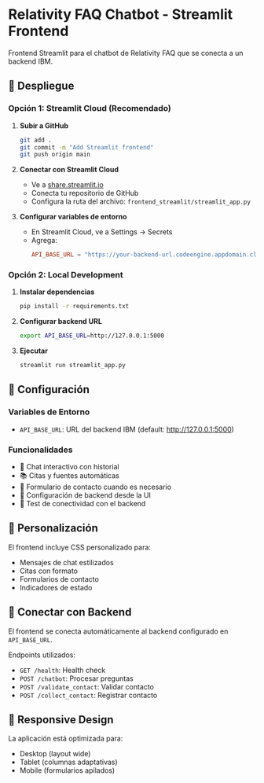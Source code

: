 # Relativity FAQ Chatbot - Streamlit Frontend

Frontend Streamlit para el chatbot de Relativity FAQ que se conecta a un backend IBM.

## 🚀 Despliegue

### Opción 1: Streamlit Cloud (Recomendado)

1. **Subir a GitHub**
   ```bash
   git add .
   git commit -m "Add Streamlit frontend"
   git push origin main
   ```

2. **Conectar con Streamlit Cloud**
   - Ve a [share.streamlit.io](https://share.streamlit.io)
   - Conecta tu repositorio de GitHub
   - Configura la ruta del archivo: `frontend_streamlit/streamlit_app.py`

3. **Configurar variables de entorno**
   - En Streamlit Cloud, ve a Settings → Secrets
   - Agrega:
     ```toml
     API_BASE_URL = "https://your-backend-url.codeengine.appdomain.cloud"
     ```

### Opción 2: Local Development

1. **Instalar dependencias**
   ```bash
   pip install -r requirements.txt
   ```

2. **Configurar backend URL**
   ```bash
   export API_BASE_URL=http://127.0.0.1:5000
   ```

3. **Ejecutar**
   ```bash
   streamlit run streamlit_app.py
   ```

## 🔧 Configuración

### Variables de Entorno

- `API_BASE_URL`: URL del backend IBM (default: http://127.0.0.1:5000)

### Funcionalidades

- 💬 Chat interactivo con historial
- 📚 Citas y fuentes automáticas
- 📝 Formulario de contacto cuando es necesario
- 🔧 Configuración de backend desde la UI
- 🧪 Test de conectividad con el backend

## 🎨 Personalización

El frontend incluye CSS personalizado para:
- Mensajes de chat estilizados
- Citas con formato
- Formularios de contacto
- Indicadores de estado

## 🔗 Conectar con Backend

El frontend se conecta automáticamente al backend configurado en `API_BASE_URL`.

Endpoints utilizados:
- `GET /health`: Health check
- `POST /chatbot`: Procesar preguntas
- `POST /validate_contact`: Validar contacto
- `POST /collect_contact`: Registrar contacto

## 📱 Responsive Design

La aplicación está optimizada para:
- Desktop (layout wide)
- Tablet (columnas adaptativas)
- Mobile (formularios apilados) 